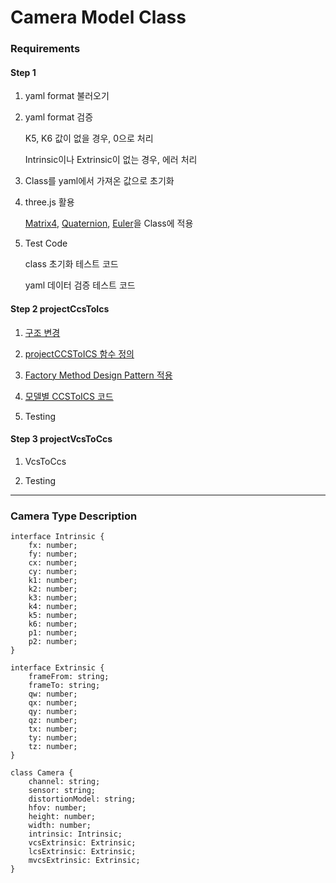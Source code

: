 # Camera Model Class

### Requirements

#### Step 1

1. yaml format 불러오기
2. yaml format 검증

   K5, K6 값이 없을 경우, 0으로 처리

   Intrinsic이나 Extrinsic이 없는 경우, 에러 처리

3. Class를 yaml에서 가져온 값으로 초기화

4. three.js 활용

   [Matrix4](https://threejs.org/docs/index.html?q=matrix4#api/en/math/Matrix4), [Quaternion](https://threejs.org/docs/index.html?q=quat#api/en/math/Quaternion), [Euler](https://threejs.org/docs/index.html?q=euler#api/en/math/Euler)을 Class에 적용

5. Test Code

   class 초기화 테스트 코드

   yaml 데이터 검증 테스트 코드

#### Step 2 projectCcsToIcs

1. [구조 변경](https://github.com/songdabin/camera-library/issues/16)

2. [projectCCSToICS 함수 정의](https://github.com/songdabin/camera-library/commit/e0be2f6175261eebf2b440c5e93b73855ec56d19)

3. [Factory Method Design Pattern 적용](https://github.com/songdabin/camera-library/commit/debcfd2abf131a47a7ac0b1423af297d14775af6)

4. [모델별 CCSToICS 코드](https://github.com/songdabin/camera-library/tree/feat/%2318/lib/models)

5. Testing

#### Step 3 projectVcsToCcs

1. VcsToCcs

2. Testing

---

### Camera Type Description

```
interface Intrinsic {
    fx: number;
    fy: number;
    cx: number;
    cy: number;
    k1: number;
    k2: number;
    k3: number;
    k4: number;
    k5: number;
    k6: number;
    p1: number;
    p2: number;
}

interface Extrinsic {
    frameFrom: string;
    frameTo: string;
    qw: number;
    qx: number;
    qy: number;
    qz: number;
    tx: number;
    ty: number;
    tz: number;
}

class Camera {
    channel: string;
    sensor: string;
    distortionModel: string;
    hfov: number;
    height: number;
    width: number;
    intrinsic: Intrinsic;
    vcsExtrinsic: Extrinsic;
    lcsExtrinsic: Extrinsic;
    mvcsExtrinsic: Extrinsic;
}
```
